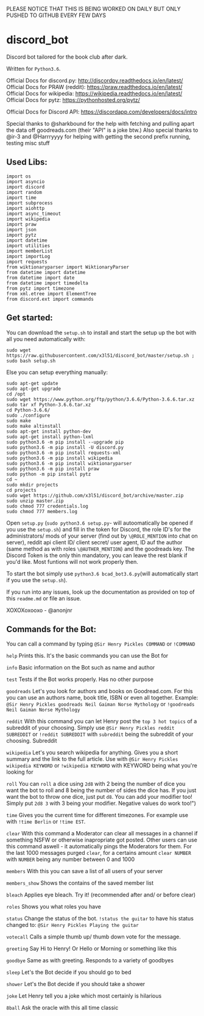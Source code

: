 PLEASE NOTICE THAT THIS IS BEING WORKED ON DAILY
BUT ONLY PUSHED TO GITHUB EVERY FEW DAYS

# discord_bot
Discord bot tailored for the book club after dark.

Written for `Python3.6`.

Official Docs for discord.py: http://discordpy.readthedocs.io/en/latest/  
Official Docs for PRAW (reddit): https://praw.readthedocs.io/en/latest/  
Official Docs for wikipedia: https://wikipedia.readthedocs.io/en/latest/  
Official Docs for pytz: https://pythonhosted.org/pytz/  

Official Docs for Discord API: https://discordapp.com/developers/docs/intro


Special thanks to @sharkbound for the help with fetching and pulling apart the data off goodreads.com (their "API" is a joke btw.)
Also special thanks to @ir-3 and @Harrryyyy for helping with getting the second prefix running, testing misc stuff

## Used Libs:

```
import os
import asyncio
import discord
import random
import time
import subprocess
import aiohttp
import async_timeout
import wikipedia
import praw
import json
import pytz
import datetime
import utilities
import memberList
import importLog
import requests
from wiktionaryparser import WiktionaryParser
from datetime import datetime
from datetime import date
from datetime import timedelta
from pytz import timezone 
from xml.etree import ElementTree
from discord.ext import commands
```
## Get started:

You can download the `setup.sh` to install and start the setup up the bot with all you need automatically with:
```
sudo wget https://raw.githubusercontent.com/x3l51/discord_bot/master/setup.sh ; sudo bash setup.sh
```

Else you can setup everything manually:
```
sudo apt-get update
sudo apt-get upgrade
cd /opt
sudo wget https://www.python.org/ftp/python/3.6.6/Python-3.6.6.tar.xz
sudo tar xf Python-3.6.6.tar.xz
cd Python-3.6.6/
sudo ./configure
sudo make
sudo make altinstall
sudo apt-get install python-dev
sudo apt-get install python-lxml
sudo python3.6 -m pip install --upgrade pip
sudo python3.6 -m pip install -U discord.py
sudo python3.6 -m pip install requests-xml
sudo python3.6 -m pip install wikipedia
sudo python3.6 -m pip install wiktionaryparser
sudo python3.6 -m pip install praw
sudo python -m pip install pytz
cd ~
sudo mkdir projects
cd projects
sudo wget https://github.com/x3l51/discord_bot/archive/master.zip
sudo unzip master.zip
sudo chmod 777 credentials.log
sudo chmod 777 members.log
```

Open `setup.py` (`sudo python3.6 setup.py`- will autoomatically be opened if you use the `setup.sh`) and fill in the token for Discord, the role ID's for the administrators/ mods of your server (find out by `\@ROLE_MENTION` into chat on server), reddit api client ID/ client secret/ user agent, ID auf the author (same method as with roles `\@AUTHER_MENTION`) and the goodreads key. The Discord Token is the only thin mandatory, you can leave the rest blank if you'd like. Most funtions will not work properly then.

To start the bot simply use `python3.6 bcad_bot3.6.py`(will automatically start if you use the `setup.sh`).

If you run into any issues, look up the documentation as provided on top of this `readme.md` or file an issue.

XOXOXoxooxo - @anonjnr

## Commands for the Bot:

You can call a command by typing `@Sir Henry Pickles COMMAND` or `!COMMAND`

`help`
Prints this. It's the basic commands you can use the Bot for

`info`
Basic information on the Bot such as name and author

`test`
Tests if the Bot works properly. Has no other purpose

`goodreads`
Let's you look for authors and books on Goodread.com. For this you can use an authors name, book title, ISBN or even all together. Example: `@Sir Henry Pickles goodreads Neil Gaiman Norse Mythology` or `!goodreads Neil Gaiman Norse Mythology`

`reddit`
With this command you can let Henry post the `top 3 hot topics` of a subreddit of your choosing. Simply use `@Sir Henry Pickles reddit SUBREDDIT` or `!reddit SUBREDDIT` with `subreddit` being the subreddit of your choosing. Subreddit
    
`wikipedia`
Let's you search wikipedia for anything. Gives you a short summary and the link to the full article. Use with `@Sir Henry Pickles wikipedia KEYWORD` or `!wikipedia KEYWORD` with KEYWORD being what you're looking for

`roll`
You can `roll` a dice using `2d8` with 2 being the number of dice you want the bot to roll and 8 being the number of sides the dice has. If you just want the bot to throw one dice, just put `d8`. You can add your modifier too! Simply put `2d8 3` with 3 being your modifier. Negative values do work too!")

`time`
Gives you the current time for different timezones. For example use with `!time Berlin` or `!time EST`.

`clear`
With this command a Moderator can clear all messages in a channel if something NSFW or otherwise inapropriate got posted. Other users can use this command aswell - it automatically pings the Moderators for them. For the last 1000 messages purged `clear`, for a certains amount `clear NUMBER` with `NUMBER` being any number between 0 and 1000

`members`
With  this you can save a list of all users of your server

`members_show`
Shows the contains of the saved member list 

`bleach`
Applies eye bleach. Try it! (recommended after and/ or before clear)

`roles`
Shows you what roles you have

`status`
Change the status of the bot. `!status the guitar` to have his status changed to: `@Sir Henry Pickles Playing the guitar`

`votecall`
Calls a simple thumb up/ thumb down vote for the message.

`greeting`
Say Hi to Henry! Or Hello or Morning or something like this

`goodbye`
Same as with greeting. Responds to a variety of goodbyes

`sleep`
Let's the Bot decide if you should go to bed

`shower`
Let's the Bot decide if you should take a shower

`joke`
Let Henry tell you a joke which most certainly is hilarious

`8ball`
Ask the oracle with this all time classic

